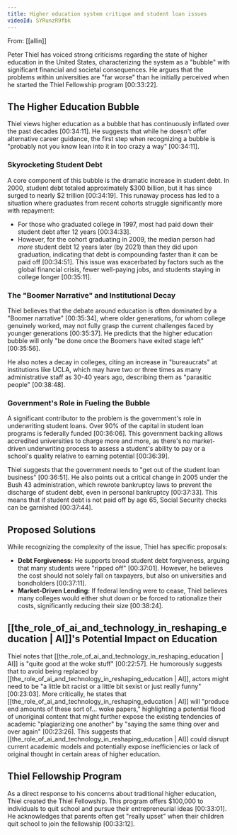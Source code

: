 ```yaml
---
title: Higher education system critique and student loan issues
videoId: SYRunzR9fbk
---
```


From: [[allin]] <br/> 

Peter Thiel has voiced strong criticisms regarding the state of higher education in the United States, characterizing the system as a "bubble" with significant financial and societal consequences. He argues that the problems within universities are "far worse" than he initially perceived when he started the Thiel Fellowship program <a class="yt-timestamp" data-t="00:33:22">[00:33:22]</a>.

## The Higher Education Bubble

Thiel views higher education as a bubble that has continuously inflated over the past decades <a class="yt-timestamp" data-t="00:34:11">[00:34:11]</a>. He suggests that while he doesn't offer alternative career guidance, the first step when recognizing a bubble is "probably not you know lean into it in too crazy a way" <a class="yt-timestamp" data-t="00:34:11">[00:34:11]</a>.

### Skyrocketing Student Debt
A core component of this bubble is the dramatic increase in student debt. In 2000, student debt totaled approximately $300 billion, but it has since surged to nearly $2 trillion <a class="yt-timestamp" data-t="00:34:19">[00:34:19]</a>. This runaway process has led to a situation where graduates from recent cohorts struggle significantly more with repayment:
*   For those who graduated college in 1997, most had paid down their student debt after 12 years <a class="yt-timestamp" data-t="00:34:33">[00:34:33]</a>.
*   However, for the cohort graduating in 2009, the median person had *more* student debt 12 years later (by 2021) than they did upon graduation, indicating that debt is compounding faster than it can be paid off <a class="yt-timestamp" data-t="00:34:51">[00:34:51]</a>. This issue was exacerbated by factors such as the global financial crisis, fewer well-paying jobs, and students staying in college longer <a class="yt-timestamp" data-t="00:35:11">[00:35:11]</a>.

### The "Boomer Narrative" and Institutional Decay
Thiel believes that the debate around education is often dominated by a "Boomer narrative" <a class="yt-timestamp" data-t="00:35:34">[00:35:34]</a>, where older generations, for whom college genuinely worked, may not fully grasp the current challenges faced by younger generations <a class="yt-timestamp" data-t="00:35:37">[00:35:37]</a>. He predicts that the higher education bubble will only "be done once the Boomers have exited stage left" <a class="yt-timestamp" data-t="00:35:56">[00:35:56]</a>.

He also notes a decay in colleges, citing an increase in "bureaucrats" at institutions like UCLA, which may have two or three times as many administrative staff as 30-40 years ago, describing them as "parasitic people" <a class="yt-timestamp" data-t="00:38:48">[00:38:48]</a>.

### Government's Role in Fueling the Bubble
A significant contributor to the problem is the government's role in underwriting student loans. Over 90% of the capital in student loan programs is federally funded <a class="yt-timestamp" data-t="00:36:06">[00:36:06]</a>. This government backing allows accredited universities to charge more and more, as there's no market-driven underwriting process to assess a student's ability to pay or a school's quality relative to earning potential <a class="yt-timestamp" data-t="00:36:39">[00:36:39]</a>.

Thiel suggests that the government needs to "get out of the student loan business" <a class="yt-timestamp" data-t="00:36:51">[00:36:51]</a>. He also points out a critical change in 2005 under the Bush 43 administration, which rewrote bankruptcy laws to prevent the discharge of student debt, even in personal bankruptcy <a class="yt-timestamp" data-t="00:37:33">[00:37:33]</a>. This means that if student debt is not paid off by age 65, Social Security checks can be garnished <a class="yt-timestamp" data-t="00:37:44">[00:37:44]</a>.

## Proposed Solutions

While recognizing the complexity of the issue, Thiel has specific proposals:

*   **Debt Forgiveness:** He supports broad student debt forgiveness, arguing that many students were "ripped off" <a class="yt-timestamp" data-t="00:37:01">[00:37:01]</a>. However, he believes the cost should not solely fall on taxpayers, but also on universities and bondholders <a class="yt-timestamp" data-t="00:37:11">[00:37:11]</a>.
*   **Market-Driven Lending:** If federal lending were to cease, Thiel believes many colleges would either shut down or be forced to rationalize their costs, significantly reducing their size <a class="yt-timestamp" data-t="00:38:24">[00:38:24]</a>.

## [[the_role_of_ai_and_technology_in_reshaping_education | AI]]'s Potential Impact on Education
Thiel notes that [[the_role_of_ai_and_technology_in_reshaping_education | AI]] is "quite good at the woke stuff" <a class="yt-timestamp" data-t="00:22:57">[00:22:57]</a>. He humorously suggests that to avoid being replaced by [[the_role_of_ai_and_technology_in_reshaping_education | AI]], actors might need to be "a little bit racist or a little bit sexist or just really funny" <a class="yt-timestamp" data-t="00:23:03">[00:23:03]</a>. More critically, he states that [[the_role_of_ai_and_technology_in_reshaping_education | AI]] will "produce end amounts of these sort of... woke papers," highlighting a potential flood of unoriginal content that might further expose the existing tendencies of academic "plagiarizing one another" by "saying the same thing over and over again" <a class="yt-timestamp" data-t="00:23:26">[00:23:26]</a>. This suggests that [[the_role_of_ai_and_technology_in_reshaping_education | AI]] could disrupt current academic models and potentially expose inefficiencies or lack of original thought in certain areas of higher education.

## Thiel Fellowship Program
As a direct response to his concerns about traditional higher education, Thiel created the Thiel Fellowship. This program offers $100,000 to individuals to quit school and pursue their entrepreneurial ideas <a class="yt-timestamp" data-t="00:33:01">[00:33:01]</a>. He acknowledges that parents often get "really upset" when their children quit school to join the fellowship <a class="yt-timestamp" data-t="00:33:12">[00:33:12]</a>.